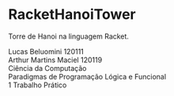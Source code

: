 # RacketHanoiTower
Torre de Hanoi na linguagem Racket.

<html>
<title>Alunos:<br /> </title>
Lucas Beluomini 120111<br />  
Arthur Martins Maciel 120119<br /> 

<title>Curso:<br /></title> 
Ciência da Computação<br /> 

<title>Disciplina:<br /></title>
Paradigmas de Programação Lógica e Funcional<br /> 
1 Trabalho Prático<br /> 
</html>
